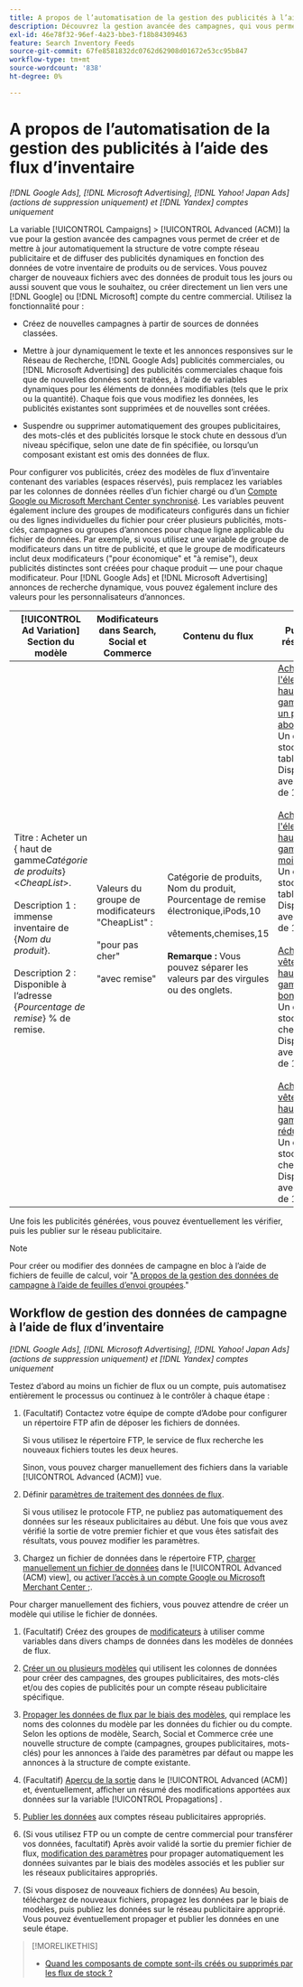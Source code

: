 ```yaml
---
title: A propos de l’automatisation de la gestion des publicités à l’aide des flux d’inventaire
description: Découvrez la gestion avancée des campagnes, qui vous permet de gérer automatiquement la structure du compte et de diffuser des publicités dynamiques en fonction des données de votre inventaire de produits ou de services.
exl-id: 46e78f32-96ef-4a23-bbe3-f18b84309463
feature: Search Inventory Feeds
source-git-commit: 67fe8581832dc0762d62908d01672e53cc95b847
workflow-type: tm+mt
source-wordcount: '838'
ht-degree: 0%

---
```


# A propos de l’automatisation de la gestion des publicités à l’aide des flux d’inventaire

*[!DNL Google Ads], [!DNL Microsoft Advertising], [!DNL Yahoo! Japan Ads] (actions de suppression uniquement) et [!DNL Yandex] comptes uniquement*

La variable [!UICONTROL Campaigns] > [!UICONTROL Advanced (ACM)] la vue pour la gestion avancée des campagnes vous permet de créer et de mettre à jour automatiquement la structure de votre compte réseau publicitaire et de diffuser des publicités dynamiques en fonction des données de votre inventaire de produits ou de services. Vous pouvez charger de nouveaux fichiers avec des données de produit tous les jours ou aussi souvent que vous le souhaitez, ou créer directement un lien vers une [!DNL Google] ou [!DNL Microsoft] compte du centre commercial. Utilisez la fonctionnalité pour :

* Créez de nouvelles campagnes à partir de sources de données classées.

* Mettre à jour dynamiquement le texte et les annonces responsives sur le Réseau de Recherche, [!DNL Google Ads] publicités commerciales, ou [!DNL Microsoft Advertising] des publicités commerciales chaque fois que de nouvelles données sont traitées, à l’aide de variables dynamiques pour les éléments de données modifiables (tels que le prix ou la quantité). Chaque fois que vous modifiez les données, les publicités existantes sont supprimées et de nouvelles sont créées.

* Suspendre ou supprimer automatiquement des groupes publicitaires, des mots-clés et des publicités lorsque le stock chute en dessous d’un niveau spécifique, selon une date de fin spécifiée, ou lorsqu’un composant existant est omis des données de flux.

Pour configurer vos publicités, créez des modèles de flux d’inventaire contenant des variables (espaces réservés), puis remplacez les variables par les colonnes de données réelles d’un fichier chargé ou d’un [Compte Google ou Microsoft Merchant Center synchronisé](/help/search-social-commerce/campaign-management/accounts/merchant-account-manage.md). Les variables peuvent également inclure des groupes de modificateurs configurés dans un fichier ou des lignes individuelles du fichier pour créer plusieurs publicités, mots-clés, campagnes ou groupes d’annonces pour chaque ligne applicable du fichier de données. Par exemple, si vous utilisez une variable de groupe de modificateurs dans un titre de publicité, et que le groupe de modificateurs inclut deux modificateurs (&quot;pour économique&quot; et &quot;à remise&quot;), deux publicités distinctes sont créées pour chaque produit — une pour chaque modificateur. Pour [!DNL Google Ads] et [!DNL Microsoft Advertising] annonces de recherche dynamique, vous pouvez également inclure des valeurs pour les personnalisateurs d’annonces.

| [!UICONTROL Ad Variation] Section du modèle | Modificateurs dans Search, Social et Commerce | Contenu du flux | Publicités résultantes |
|----|----|----|----|
| Titre : Acheter un \{ haut de gamme<i>Catégorie de produits</i>\} &lt;<i>CheapList</i>>.<br><br>Description 1 : immense inventaire de \{<i>Nom du produit</i>\}.<br><br>Description 2 : Disponible à l’adresse \{<i>Pourcentage de remise</i>\} % de remise. | Valeurs du groupe de modificateurs &quot;CheapList&quot; :<br><br>&quot;pour pas cher&quot;<br><br>&quot;avec remise&quot; | Catégorie de produits, Nom du produit, Pourcentage de remise<br>électronique,iPods,10<br><br>vêtements,chemises,15<br><br><b>Remarque :</b> Vous pouvez séparer les valeurs par des virgules ou des onglets. | <u>Achetez de l&#39;électronique haut de gamme pour un prix abordable.</u><br>Un énorme stock de tablettes. Disponible avec remise de 10 %.<br><br><u>Achetez de l&#39;électronique haut de gamme à moindre prix.</u><br>Un énorme stock de tablettes. Disponible avec remise de 10 %.<br><br><u>Achetez des vêtements haut de gamme pour bon marché.</u><br>Un énorme stock de chemises. Disponible avec remise de 15 %.<br><br><u>Achetez des vêtements haut de gamme à prix réduit.</u><br>Un énorme stock de chemises. Disponible avec remise de 15 %. |

Une fois les publicités générées, vous pouvez éventuellement les vérifier, puis les publier sur le réseau publicitaire.

>[!NOTE]
>Pour créer ou modifier des données de campagne en bloc à l’aide de fichiers de feuille de calcul, voir &quot;[A propos de la gestion des données de campagne à l’aide de feuilles d’envoi groupées](/help/search-social-commerce/campaign-management/bulksheets/bulksheet-about.md).&quot;

## Workflow de gestion des données de campagne à l’aide de flux d’inventaire

*[!DNL Google Ads], [!DNL Microsoft Advertising], [!DNL Yahoo! Japan Ads] (actions de suppression uniquement) et [!DNL Yandex] comptes uniquement*

Testez d’abord au moins un fichier de flux ou un compte, puis automatisez entièrement le processus ou continuez à le contrôler à chaque étape :

1. (Facultatif) Contactez votre équipe de compte d’Adobe pour configurer un répertoire FTP afin de déposer les fichiers de données.

   Si vous utilisez le répertoire FTP, le service de flux recherche les nouveaux fichiers toutes les deux heures.

   Sinon, vous pouvez charger manuellement des fichiers dans la variable [!UICONTROL Advanced (ACM)] vue.

1. Définir [paramètres de traitement des données de flux](feed-settings-manage.md#feed-data-settings).

   Si vous utilisez le protocole FTP, ne publiez pas automatiquement des données sur les réseaux publicitaires au début. Une fois que vous avez vérifié la sortie de votre premier fichier et que vous êtes satisfait des résultats, vous pouvez modifier les paramètres.

1. Chargez un fichier de données dans le répertoire FTP, [charger manuellement un fichier de données](feed-files-manage.md) dans le [!UICONTROL Advanced (ACM) view], ou [activer l’accès à un compte Google ou Microsoft Merchant Center ;](/help/search-social-commerce/campaign-management/accounts/merchant-account-manage.md).

Pour charger manuellement des fichiers, vous pouvez attendre de créer un modèle qui utilise le fichier de données.

1. (Facultatif) Créez des groupes de [modificateurs](modifiers-manage.md) à utiliser comme variables dans divers champs de données dans les modèles de données de flux.

1. [Créer un ou plusieurs modèles](ad-templates/ad-template-manage.md) qui utilisent les colonnes de données pour créer des campagnes, des groupes publicitaires, des mots-clés et/ou des copies de publicités pour un compte réseau publicitaire spécifique.

1. [Propager les données de flux par le biais des modèles](feed-data-propagate.md), qui remplace les noms des colonnes du modèle par les données du fichier ou du compte. Selon les options de modèle, Search, Social et Commerce crée une nouvelle structure de compte (campagnes, groupes publicitaires, mots-clés) pour les annonces à l’aide des paramètres par défaut ou mappe les annonces à la structure de compte existante.

1. (Facultatif) [Aperçu de la sortie](propagated-data-view.md) dans le [!UICONTROL Advanced (ACM)] et, éventuellement, afficher un résumé des modifications apportées aux données sur la variable [!UICONTROL Propagations] .

1. [Publier les données](propagated-data-post.md) aux comptes réseau publicitaires appropriés.

1. (Si vous utilisez FTP ou un compte de centre commercial pour transférer vos données, facultatif) Après avoir validé la sortie du premier fichier de flux, [modification des paramètres](feed-settings-manage.md#feed-data-settings) pour propager automatiquement les données suivantes par le biais des modèles associés et les publier sur les réseaux publicitaires appropriés.

1. (Si vous disposez de nouveaux fichiers de données) Au besoin, téléchargez de nouveaux fichiers, propagez les données par le biais de modèles, puis publiez les données sur le réseau publicitaire approprié. Vous pouvez éventuellement propager et publier les données en une seule étape.

>[!MORELIKETHIS]
>
>* [Quand les composants de compte sont-ils créés ou supprimés par les flux de stock ?](when-are-components-created-deleted.md)
